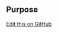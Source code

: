 ## Purpose

[Edit this on GitHub](https://github.com/wellcometrust/wellcomecollection.org/edit/main/common/views/components/ExplanatoryText/README.md)

